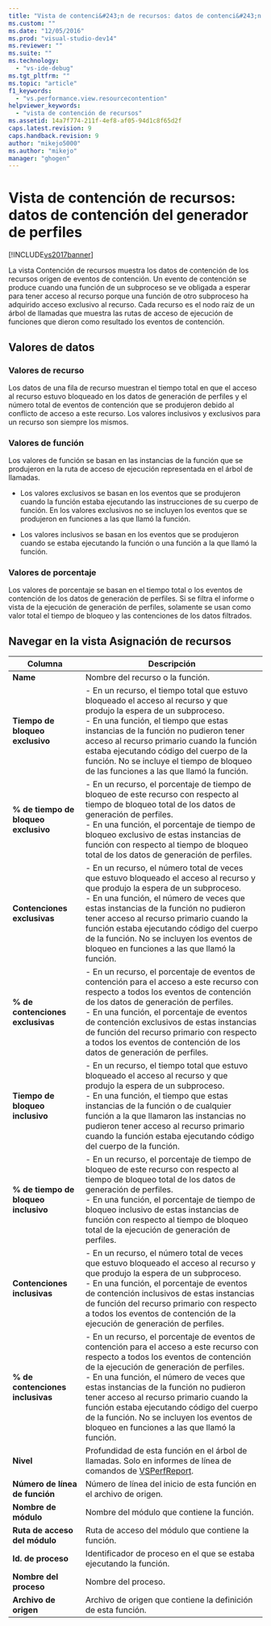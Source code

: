 ```yaml
---
title: "Vista de contenci&#243;n de recursos: datos de contenci&#243;n del generador de perfiles | Microsoft Docs"
ms.custom: ""
ms.date: "12/05/2016"
ms.prod: "visual-studio-dev14"
ms.reviewer: ""
ms.suite: ""
ms.technology: 
  - "vs-ide-debug"
ms.tgt_pltfrm: ""
ms.topic: "article"
f1_keywords: 
  - "vs.performance.view.resourcecontention"
helpviewer_keywords: 
  - "vista de contención de recursos"
ms.assetid: 14a7f774-211f-4ef8-af05-94d1c8f65d2f
caps.latest.revision: 9
caps.handback.revision: 9
author: "mikejo5000"
ms.author: "mikejo"
manager: "ghogen"
---
```

# Vista de contenci&#243;n de recursos: datos de contenci&#243;n del generador de perfiles
[!INCLUDE[vs2017banner](../code-quality/includes/vs2017banner.md)]

La vista Contención de recursos muestra los datos de contención de los recursos origen de eventos de contención.  Un evento de contención se produce cuando una función de un subproceso se ve obligada a esperar para tener acceso al recurso porque una función de otro subproceso ha adquirido acceso exclusivo al recurso.  Cada recurso es el nodo raíz de un árbol de llamadas que muestra las rutas de acceso de ejecución de funciones que dieron como resultado los eventos de contención.  
  
## Valores de datos  
  
### Valores de recurso  
 Los datos de una fila de recurso muestran el tiempo total en que el acceso al recurso estuvo bloqueado en los datos de generación de perfiles y el número total de eventos de contención que se produjeron debido al conflicto de acceso a este recurso.  Los valores inclusivos y exclusivos para un recurso son siempre los mismos.  
  
### Valores de función  
 Los valores de función se basan en las instancias de la función que se produjeron en la ruta de acceso de ejecución representada en el árbol de llamadas.  
  
-   Los valores exclusivos se basan en los eventos que se produjeron cuando la función estaba ejecutando las instrucciones de su cuerpo de función.  En los valores exclusivos no se incluyen los eventos que se produjeron en funciones a las que llamó la función.  
  
-   Los valores inclusivos se basan en los eventos que se produjeron cuando se estaba ejecutando la función o una función a la que llamó la función.  
  
### Valores de porcentaje  
 Los valores de porcentaje se basan en el tiempo total o los eventos de contención de los datos de generación de perfiles.  Si se filtra el informe o vista de la ejecución de generación de perfiles, solamente se usan como valor total el tiempo de bloqueo y las contenciones de los datos filtrados.  
  
## Navegar en la vista Asignación de recursos  
  
|Columna|Descripción|  
|-------------|-----------------|  
|**Name**|Nombre del recurso o la función.|  
|**Tiempo de bloqueo exclusivo**|-   En un recurso, el tiempo total que estuvo bloqueado el acceso al recurso y que produjo la espera de un subproceso.<br />-   En una función, el tiempo que estas instancias de la función no pudieron tener acceso al recurso primario cuando la función estaba ejecutando código del cuerpo de la función.  No se incluye el tiempo de bloqueo de las funciones a las que llamó la función.|  
|**% de tiempo de bloqueo exclusivo**|-   En un recurso, el porcentaje de tiempo de bloqueo de este recurso con respecto al tiempo de bloqueo total de los datos de generación de perfiles.<br />-   En una función, el porcentaje de tiempo de bloqueo exclusivo de estas instancias de función con respecto al tiempo de bloqueo total de los datos de generación de perfiles.|  
|**Contenciones exclusivas**|-   En un recurso, el número total de veces que estuvo bloqueado el acceso al recurso y que produjo la espera de un subproceso.<br />-   En una función, el número de veces que estas instancias de la función no pudieron tener acceso al recurso primario cuando la función estaba ejecutando código del cuerpo de la función.  No se incluyen los eventos de bloqueo en funciones a las que llamó la función.|  
|**% de contenciones exclusivas**|-   En un recurso, el porcentaje de eventos de contención para el acceso a este recurso con respecto a todos los eventos de contención de los datos de generación de perfiles.<br />-   En una función, el porcentaje de eventos de contención exclusivos de estas instancias de función del recurso primario con respecto a todos los eventos de contención de los datos de generación de perfiles.|  
|**Tiempo de bloqueo inclusivo**|-   En un recurso, el tiempo total que estuvo bloqueado el acceso al recurso y que produjo la espera de un subproceso.<br />-   En una función, el tiempo que estas instancias de la función o de cualquier función a la que llamaron las instancias no pudieron tener acceso al recurso primario cuando la función estaba ejecutando código del cuerpo de la función.|  
|**% de tiempo de bloqueo inclusivo**|-   En un recurso, el porcentaje de tiempo de bloqueo de este recurso con respecto al tiempo de bloqueo total de los datos de generación de perfiles.<br />-   En una función, el porcentaje de tiempo de bloqueo inclusivo de estas instancias de función con respecto al tiempo de bloqueo total de la ejecución de generación de perfiles.|  
|**Contenciones inclusivas**|-   En un recurso, el número total de veces que estuvo bloqueado el acceso al recurso y que produjo la espera de un subproceso.<br />-   En una función, el porcentaje de eventos de contención inclusivos de estas instancias de función del recurso primario con respecto a todos los eventos de contención de la ejecución de generación de perfiles.|  
|**% de contenciones inclusivas**|-   En un recurso, el porcentaje de eventos de contención para el acceso a este recurso con respecto a todos los eventos de contención de la ejecución de generación de perfiles.<br />-   En una función, el número de veces que estas instancias de la función no pudieron tener acceso al recurso primario cuando la función estaba ejecutando código del cuerpo de la función.  No se incluyen los eventos de bloqueo en funciones a las que llamó la función.|  
|**Nivel**|Profundidad de esta función en el árbol de llamadas.  Solo en informes de línea de comandos de [VSPerfReport](../profiling/vsperfreport.md).|  
|**Número de línea de función**|Número de línea del inicio de esta función en el archivo de origen.|  
|**Nombre de módulo**|Nombre del módulo que contiene la función.|  
|**Ruta de acceso del módulo**|Ruta de acceso del módulo que contiene la función.|  
|**Id. de proceso**|Identificador de proceso en el que se estaba ejecutando la función.|  
|**Nombre del proceso**|Nombre del proceso.|  
|**Archivo de origen**|Archivo de origen que contiene la definición de esta función.|